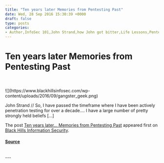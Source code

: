 ```yaml
---
title: "Ten years later Memories from Pentesting Past"
date: Wed, 28 Sep 2016 15:30:39 +0000
draft: false
type: posts
categories: 
- Author,InfoSec 101,John Strand,how John got bitter,Life Lessons,Pentesting,pentesting lessons,when in doubt ask
---
```

# Ten years later Memories from Pentesting Past

<br/>

<br/>
![](https://www.blackhillsinfosec.com/wp-content/uploads/2016/09/gangster_geek.png)

John Strand // So, I have passed the timeframe where I have been actively penetration testing for over a decade…. I have a large number of pretty strongly held beliefs \[…\]

The post [Ten years later… Memories from Pentesting Past](https://www.blackhillsinfosec.com/ten-years-later-memories-from-pentesting-past/) appeared first on [Black Hills Information Security](https://www.blackhillsinfosec.com).

#### [Source](https://www.blackhillsinfosec.com/ten-years-later-memories-from-pentesting-past/)

<br/>
---
